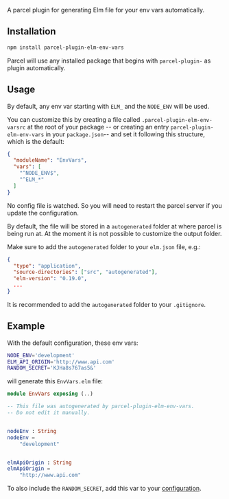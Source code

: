 A parcel plugin for generating Elm file for your env vars automatically.


## Installation

```bash
npm install parcel-plugin-elm-env-vars
```

Parcel will use any installed package that begins with `parcel-plugin-` as plugin automatically.


## Usage

By default, any env var starting with `ELM_` and the `NODE_ENV` will be used.

You can customize this by creating a file called `.parcel-plugin-elm-env-varsrc` at the root of your package -- or creating an entry `parcel-plugin-elm-env-vars` in your `package.json`-- and set it following this structure, which is the default:

```json
{
  "moduleName": "EnvVars",
  "vars": [
    "^NODE_ENV$",
    "^ELM_*"
  ]
}
``` 


No config file is watched. So you will need to restart the parcel server if you update the configuration.

By default, the file will be stored in a `autogenerated` folder at where parcel is being run at. At the moment it is not possible to customize the output folder.

Make sure to add the `autogenerated` folder to your `elm.json` file, e.g.:

```json
{
  "type": "application",
  "source-directories": ["src", "autogenerated"],
  "elm-version": "0.19.0",
  ...
}
```

It is recommended to add the `autogenerated` folder to your `.gitignore`.


## Example

With the default configuration, these env vars:

```bash
NODE_ENV='development'
ELM_API_ORIGIN='http://www.api.com'
RANDOM_SECRET='KJHa8s767as5&'
```

will generate this `EnvVars.elm` file:

```elm
module EnvVars exposing (..)

-- This file was autogenerated by parcel-plugin-elm-env-vars.
-- Do not edit it manually.


nodeEnv : String
nodeEnv =
    "development"


elmApiOrigin : String
elmApiOrigin =
    "http://www.api.com"

```

To also include the `RANDOM_SECRET`, add this var to your [configuration](#configuration).
